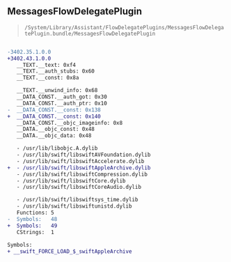 ## MessagesFlowDelegatePlugin

> `/System/Library/Assistant/FlowDelegatePlugins/MessagesFlowDelegatePlugin.bundle/MessagesFlowDelegatePlugin`

```diff

-3402.35.1.0.0
+3402.43.1.0.0
   __TEXT.__text: 0xf4
   __TEXT.__auth_stubs: 0x60
   __TEXT.__const: 0x8a

   __TEXT.__unwind_info: 0x68
   __DATA_CONST.__auth_got: 0x30
   __DATA_CONST.__auth_ptr: 0x10
-  __DATA_CONST.__const: 0x138
+  __DATA_CONST.__const: 0x140
   __DATA_CONST.__objc_imageinfo: 0x8
   __DATA.__objc_const: 0x48
   __DATA.__objc_data: 0x48

   - /usr/lib/libobjc.A.dylib
   - /usr/lib/swift/libswiftAVFoundation.dylib
   - /usr/lib/swift/libswiftAccelerate.dylib
+  - /usr/lib/swift/libswiftAppleArchive.dylib
   - /usr/lib/swift/libswiftCompression.dylib
   - /usr/lib/swift/libswiftCore.dylib
   - /usr/lib/swift/libswiftCoreAudio.dylib

   - /usr/lib/swift/libswiftsys_time.dylib
   - /usr/lib/swift/libswiftunistd.dylib
   Functions: 5
-  Symbols:   48
+  Symbols:   49
   CStrings:  1
 
Symbols:
+ __swift_FORCE_LOAD_$_swiftAppleArchive

```
